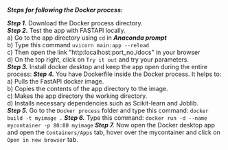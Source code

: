 ***Steps for following the Docker process:***

***Step 1.*** Download the Docker process directory.  
***Step 2.*** Test the app with FASTAPI locally.<br />
a) Go to the app directory using `cd` in ***Anaconda prompt*** <br />
b) Type this command `uvicorn main:app --reload` <br />
c) Then open the link "http:localhost:port_no./docs" in your browser <br />
d) On the top right, click on `Try it out` and try your parameters. <br />
***Step 3.*** Install docker desktop and keep the app open during the entire process:
***Step 4.*** You have Dockerfile inside the Docker process. It helps to: <br />
a) Pulls the FastAPI docker image. <br />
b) Copies the contents of the app directory to the image. <br />
c) Makes the app directory the working directory. <br />
d) Installs necessary dependencies such as Scikit-learn and Joblib. <br />
***Step 5.*** Go to the `Docker process` folder and type this command: `docker build -t myimage .`
***Step 6.*** Type this command: `docker run -d --name mycontainer -p 80:80 myimage`
***Step 7.*** Now open the Docker desktop app and open the `Containers/Apps` tab, hover over the mycontainer 
and click on `Open in new browser` tab. 